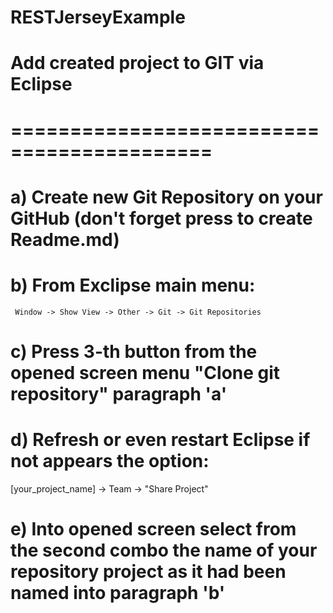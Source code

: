 # RESTJerseyExample

# Add created project to GIT via Eclipse
# ===========================================
# a) Create new Git Repository on your GitHub (don't forget press to create Readme.md)
# b) From Exclipse main menu: 
     Window -> Show View -> Other -> Git -> Git Repositories
# c) Press 3-th button from the opened screen menu "Clone git repository" paragraph 'a'
# d) Refresh or even restart Eclipse if not appears the option:
   [your_project_name] -> Team -> "Share Project"
# e) Into opened screen select from the second combo the name of your repository project as it had been named into paragraph 'b'
